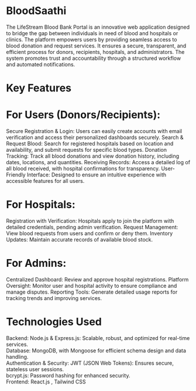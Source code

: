 # BloodSaathi
The LifeStream Blood Bank Portal is an innovative web application designed to bridge the gap between individuals in need of blood and hospitals or clinics. The platform empowers users by providing seamless access to blood donation and request services. It ensures a secure, transparent, and efficient process for donors, recipients, hospitals, and administrators. The system promotes trust and accountability through a structured workflow and automated notifications.


# Key Features
# For Users (Donors/Recipients):
Secure Registration & Login: Users can easily create accounts with email verification and access their personalized dashboards securely.
Search & Request Blood: Search for registered hospitals based on location and availability, and submit requests for specific blood types.
Donation Tracking: Track all blood donations and view donation history, including dates, locations, and quantities.
Receiving Records: Access a detailed log of all blood received, with hospital confirmations for transparency.
User-Friendly Interface: Designed to ensure an intuitive experience with accessible features for all users.
# For Hospitals:
Registration with Verification: Hospitals apply to join the platform with detailed credentials, pending admin verification.
Request Management: View blood requests from users and confirm or deny them.
Inventory Updates: Maintain accurate records of available blood stock.
# For Admins:
Centralized Dashboard: Review and approve hospital registrations.
Platform Oversight: Monitor user and hospital activity to ensure compliance and manage disputes.
Reporting Tools: Generate detailed usage reports for tracking trends and improving services.

# Technologies Used
Backend:
Node.js & Express.js: Scalable, robust, and optimized for real-time services.                                                          
Database: MongoDB, with Mongoose for efficient schema design and data handling.                                                                                  
Authentication & Security:
JWT (JSON Web Tokens): Ensures secure, stateless user sessions.                                                                           
bcrypt.js: Password hashing for enhanced security.                                                                               
Frontend:  React.js , Tailwind CSS
